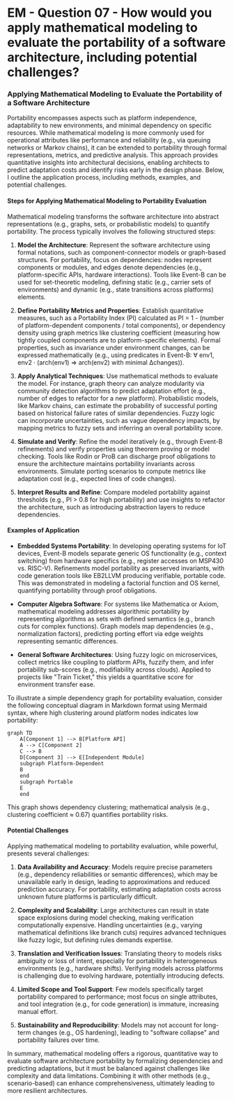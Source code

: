 # EM - Question 07 - How would you apply mathematical modeling to evaluate the portability of a software architecture, including potential challenges?

### Applying Mathematical Modeling to Evaluate the Portability of a Software Architecture

Portability encompasses aspects such as platform independence, adaptability to new environments, and minimal dependency on specific resources. While mathematical modeling is more commonly used for operational attributes like performance and reliability (e.g., via queuing networks or Markov chains), it can be extended to portability through formal representations, metrics, and predictive analysis. This approach provides quantitative insights into architectural decisions, enabling architects to predict adaptation costs and identify risks early in the design phase. Below, I outline the application process, including methods, examples, and potential challenges.

#### Steps for Applying Mathematical Modeling to Portability Evaluation
Mathematical modeling transforms the software architecture into abstract representations (e.g., graphs, sets, or probabilistic models) to quantify portability. The process typically involves the following structured steps:

1. **Model the Architecture**: Represent the software architecture using formal notations, such as component-connector models or graph-based structures. For portability, focus on dependencies: nodes represent components or modules, and edges denote dependencies (e.g., platform-specific APIs, hardware interactions). Tools like Event-B can be used for set-theoretic modeling, defining static (e.g., carrier sets of environments) and dynamic (e.g., state transitions across platforms) elements.

2. **Define Portability Metrics and Properties**: Establish quantitative measures, such as a Portability Index (PI) calculated as PI = 1 - (number of platform-dependent components / total components), or dependency density using graph metrics like clustering coefficient (measuring how tightly coupled components are to platform-specific elements). Formal properties, such as invariance under environment changes, can be expressed mathematically (e.g., using predicates in Event-B: ∀ env1, env2 · (arch(env1) ⇒ arch(env2) with minimal Δchanges)).

3. **Apply Analytical Techniques**: Use mathematical methods to evaluate the model. For instance, graph theory can analyze modularity via community detection algorithms to predict adaptation effort (e.g., number of edges to refactor for a new platform). Probabilistic models, like Markov chains, can estimate the probability of successful porting based on historical failure rates of similar dependencies. Fuzzy logic can incorporate uncertainties, such as vague dependency impacts, by mapping metrics to fuzzy sets and inferring an overall portability score.

4. **Simulate and Verify**: Refine the model iteratively (e.g., through Event-B refinements) and verify properties using theorem proving or model checking. Tools like Rodin or ProB can discharge proof obligations to ensure the architecture maintains portability invariants across environments. Simulate porting scenarios to compute metrics like adaptation cost (e.g., expected lines of code changes).

5. **Interpret Results and Refine**: Compare modeled portability against thresholds (e.g., PI > 0.8 for high portability) and use insights to refactor the architecture, such as introducing abstraction layers to reduce dependencies.

#### Examples of Application
- **Embedded Systems Portability**: In developing operating systems for IoT devices, Event-B models separate generic OS functionality (e.g., context switching) from hardware specifics (e.g., register accesses on MSP430 vs. RISC-V). Refinements model portability as preserved invariants, with code generation tools like EB2LLVM producing verifiable, portable code. This was demonstrated in modeling a factorial function and OS kernel, quantifying portability through proof obligations.
  
- **Computer Algebra Software**: For systems like Mathematica or Axiom, mathematical modeling addresses algorithmic portability by representing algorithms as sets with defined semantics (e.g., branch cuts for complex functions). Graph models map dependencies (e.g., normalization factors), predicting porting effort via edge weights representing semantic differences.

- **General Software Architectures**: Using fuzzy logic on microservices, collect metrics like coupling to platform APIs, fuzzify them, and infer portability sub-scores (e.g., modifiability across clouds). Applied to projects like "Train Ticket," this yields a quantitative score for environment transfer ease.

To illustrate a simple dependency graph for portability evaluation, consider the following conceptual diagram in Markdown format using Mermaid syntax, where high clustering around platform nodes indicates low portability:

```mermaid
graph TD
    A[Component 1] --> B[Platform API]
    A --> C[Component 2]
    C --> B
    D[Component 3] --> E[Independent Module]
    subgraph Platform-Dependent
    B
    end
    subgraph Portable
    E
    end
```

This graph shows dependency clustering; mathematical analysis (e.g., clustering coefficient ≈ 0.67) quantifies portability risks.

#### Potential Challenges
Applying mathematical modeling to portability evaluation, while powerful, presents several challenges:

1. **Data Availability and Accuracy**: Models require precise parameters (e.g., dependency reliabilities or semantic differences), which may be unavailable early in design, leading to approximations and reduced prediction accuracy. For portability, estimating adaptation costs across unknown future platforms is particularly difficult.

2. **Complexity and Scalability**: Large architectures can result in state space explosions during model checking, making verification computationally expensive. Handling uncertainties (e.g., varying mathematical definitions like branch cuts) requires advanced techniques like fuzzy logic, but defining rules demands expertise.

3. **Translation and Verification Issues**: Translating theory to models risks ambiguity or loss of intent, especially for portability in heterogeneous environments (e.g., hardware shifts). Verifying models across platforms is challenging due to evolving hardware, potentially introducing defects.

4. **Limited Scope and Tool Support**: Few models specifically target portability compared to performance; most focus on single attributes, and tool integration (e.g., for code generation) is immature, increasing manual effort.

5. **Sustainability and Reproducibility**: Models may not account for long-term changes (e.g., OS hardening), leading to "software collapse" and portability failures over time.

In summary, mathematical modeling offers a rigorous, quantitative way to evaluate software architecture portability by formalizing dependencies and predicting adaptations, but it must be balanced against challenges like complexity and data limitations. Combining it with other methods (e.g., scenario-based) can enhance comprehensiveness, ultimately leading to more resilient architectures.

